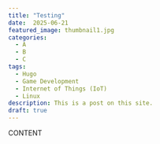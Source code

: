 ```yaml
---
title: "Testing"
date:  2025-06-21
featured_image: thumbnail1.jpg
categories:
  - A
  - B
  - C
tags:
  - Hugo
  - Game Development
  - Internet of Things (IoT)
  - Linux
description: This is a post on this site.
draft: true
---
```


CONTENT
